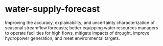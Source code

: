 # water-supply-forecast
Improving the accuracy, explainability, and uncertainty characterization of seasonal streamflow forecasts; better equipping water resources managers to operate facilities for high flows, mitigate impacts of drought, improve hydropower generation, and meet environmental targets.
